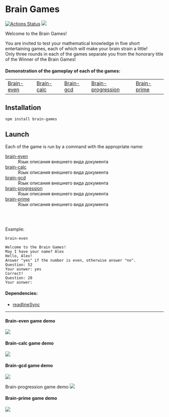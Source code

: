 # Brain Games  
[![Actions Status](https://github.com/RomanKorsunov/fullstack-javascript-project-44/actions/workflows/hexlet-check.yml/badge.svg)](https://github.com/RomanKorsunov/fullstack-javascript-project-44/actions)
<a href="https://codeclimate.com/github/RomanKorsunov/fullstack-javascript-project-44/maintainability"><img src="https://api.codeclimate.com/v1/badges/a55d7d04b223d7217d3d/maintainability"/></a>

Welcome to the Brain Games!

You are invited to test your mathematical knowledge in five short entertaining games, each of which will make your brain strain a little! <br>
Only three rounds in each of the games separate you from the honorary title of the Winner of the Brain Games!

<h4>Demonstration of the gameplay of each of the games:</h4>
<table>
<tr><td><a href="#brain-even">Brain-even</a></td><td><a href="#brain-calc">Brain-calc</a></td><td><a href="#brain-gcd">Brain-gcd</a></td><td><a href="#brain-progresiion">Brain-progression</a></td><td><a href="#brain-prime">Brain-prime</a></td></tr>
</table>

## Installation

```console
npm install brain-games
```
## Launch
Each of the game is run by a command with the appropriate name:
<br>

<dl>
            <a href="#brain-even"><dt>brain-even</dt></a>
            <dd>Язык описания внешнего вида документа</dd>
            <a href="#brain-calc"><dt>brain-calc</dt></a>
            <dd>Язык описания внешнего вида документа</dd>
            <a href="#brain-gcd"><dt>brain-gcd</dt></a>
            <dd>Язык описания внешнего вида документа</dd>
            <a href="#brain-progresiion"><dt>brain-progression</dt></a>
            <dd>Язык описания внешнего вида документа</dd>
            <a href="#brain-prime"><dt>brain-prime</dt></a>
            <dd>Язык описания внешнего вида документа</dd>
</dl>

<br>
<br>

Example:
```console
brain-even

Welcome to the Brain Games!
May I have your name? Alex
Hello, Alex!
Answer "yes" if the number is even, otherwise answer "no".
Question: 52
Your asnwer: yes
Correct!
Question: 20
Your asnwer:
```

<h4>Dependencies:</h4>
<ul>
    <li><a href="https://github.com/anseki/readline-sync">readlineSync</a></li>
</ul>

<hr></hr>

<a name="brain-even"></a>
<h4>Brain-even game demo</h4>
<a href="https://asciinema.org/a/PaNhlzljKmNk4vzJGphp9wq6F" target="_blank"><img src="https://asciinema.org/a/PaNhlzljKmNk4vzJGphp9wq6F.svg" /></a>

<a name="brain-calc"></a>
<h4>Brain-calc game demo</h4>
<a href="https://asciinema.org/a/tZQiKZmy2dPUXA5j5nt9oy6U3" target="_blank"><img src="https://asciinema.org/a/tZQiKZmy2dPUXA5j5nt9oy6U3.svg" /></a>

<a name="brain-gcd"></a>
<h4>Brain-gcd game demo</h4>
<a href="https://asciinema.org/a/ltQQIPag30ZQhfRp461V3BWvy" target="_blank"><img src="https://asciinema.org/a/ltQQIPag30ZQhfRp461V3BWvy.svg" /></a>

<a name="brain-progresiion"></a>
<h24>Brain-progression game demo</h4>
<a href="https://asciinema.org/a/qSAtjmMFj8cWcA4E71at3tKQJ" target="_blank"><img src="https://asciinema.org/a/qSAtjmMFj8cWcA4E71at3tKQJ.svg" /></a>

<a name="brain-prime"></a>
<h4>Brain-prime game demo</h4>
<a href="https://asciinema.org/a/2zkKInWE6PkYpBbmRfEeFNh0K" target="_blank"><img src="https://asciinema.org/a/2zkKInWE6PkYpBbmRfEeFNh0K.svg" /></a>
